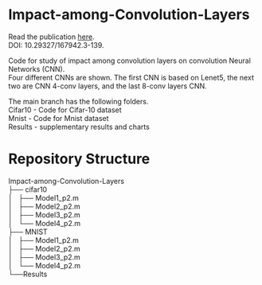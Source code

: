 # Impact-among-Convolution-Layers
Read the publication [here](https://www.even3.com.br/anais/cobicet2022/506977-impact-among-convolutional-layers/).<br />
DOI: 10.29327/167942.3-139.<br />

Code for study of impact among convolution layers on convolution Neural Networks (CNN).<br />
Four different CNNs are shown. The first CNN is based on Lenet5, the next two are CNN 4-conv layers, and the last 8-conv layers CNN.<br />

The main branch has the following folders.<br />
Cifar10 - Code for Cifar-10 dataset<br />
Mnist - Code for Mnist dataset<br />
Results - supplementary results and charts <br />


# Repository Structure

Impact-among-Convolution-Layers<br />
├── cifar10<br />
│   ├── Model1_p2.m <br />
│   ├── Model2_p2.m <br />
│   ├── Model3_p2.m <br />
│   └── Model4_p2.m <br />
├── MNIST<br />
│   ├── Model1_p2.m <br />
│   ├── Model2_p2.m <br />
│   ├── Model3_p2.m <br />
│   └── Model4_p2.m <br />
└──Results<br />
